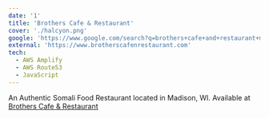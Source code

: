 ```yaml
---
date: '1'
title: 'Brothers Cafe & Restaurant'
cover: './halcyon.png'
google: 'https://www.google.com/search?q=brothers+cafe+and+restaurant+madison+wi'
external: 'https://www.brotherscafenrestaurant.com'
tech:
  - AWS Amplify
  - AWS Route53
  - JavaScript
---
```


An Authentic Somali Food Restaurant located in Madison, WI. Available at [Brothers Cafe & Restaurant](https://www.brotherscafenrestaurant.com/)
